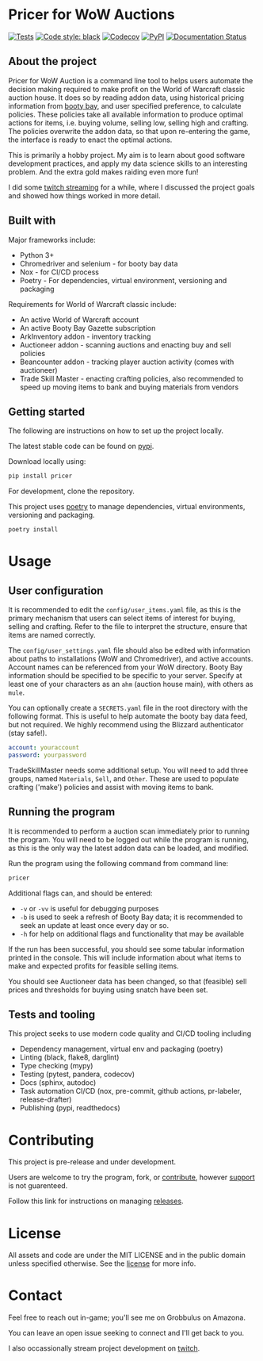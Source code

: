# Pricer for WoW Auctions

[![Tests](https://github.com/bluemania/wow_auctions/workflows/Tests/badge.svg)](https://github.com/bluemania/wow_auctions/actions?workflow=Tests)
[![Code style: black](https://img.shields.io/badge/code%20style-black-000000.svg)](https://github.com/psf/black)
[![Codecov](https://codecov.io/gh/bluemania/wow_auctions/branch/master/graph/badge.svg)](https://codecov.io/gh/bluemania/wow_auctions)
[![PyPI](https://img.shields.io/pypi/v/pricer.svg)](https://pypi.org/project/pricer/)
[![Documentation Status](https://readthedocs.org/projects/pricer/badge/?version=latest)](https://pricer.readthedocs.io/en/latest/?badge=latest)

## About the project

Pricer for WoW Auction is a command line tool to helps users automate the decision making required to make profit on the World of Warcraft classic auction house.
It does so by reading addon data, using historical pricing information from [booty bay](bootybaygazette.com), and user specified preference, to calculate policies.
These policies take all available information to produce optimal actions for items, i.e. buying volume, selling low, selling high and crafting.
The policies overwrite the addon data, so that upon re-entering the game, the interface is ready to enact the optimal actions.

This is primarily a hobby project.
My aim is to learn about good software development practices, and apply my data science skills to an interesting problem.
And the extra gold makes raiding even more fun!

I did some [twitch streaming](https://www.twitch.tv/bluemania2) for a while, where I discussed the project goals and showed how things worked in more detail.

## Built with

Major frameworks include:

* Python 3+
* Chromedriver and selenium - for booty bay data
* Nox - for CI/CD process
* Poetry - For dependencies, virtual environment, versioning and packaging

Requirements for World of Warcraft classic include:

* An active World of Warcraft account
* An active Booty Bay Gazette subscription
* ArkInventory addon - inventory tracking
* Auctioneer addon - scanning auctions and enacting buy and sell policies
* Beancounter addon - tracking player auction activity (comes with auctioneer)
* Trade Skill Master - enacting crafting policies, also recommended to speed up moving items to bank and buying materials from vendors

## Getting started

The following are instructions on how to set up the project locally.

The latest stable code can be found on [pypi](https://pypi.org/project/pricer/).

Download locally using:

```bash
pip install pricer
```

For development, clone the repository.

This project uses [poetry](https://python-poetry.org/) to manage dependencies, virtual environments, versioning and packaging.

```bash
poetry install
```

# Usage

## User configuration

It is recommended to edit the `config/user_items.yaml` file, as this is the primary mechanism that users can select items of interest for buying, selling and crafting.
Refer to the file to interpret the structure, ensure that items are named correctly.

The `config/user_settings.yaml` file should also be edited with information about paths to installations (WoW and Chromedriver), and active accounts.
Account names can be referenced from your WoW directory.
Booty Bay information should be specified to be specific to your server.
Specify at least one of your characters as an `ahm` (auction house main), with others as `mule`.

You can optionally create a `SECRETS.yaml` file in the root directory with the following format.
This is useful to help automate the booty bay data feed, but not required.
We highly recommend using the Blizzard authenticator (stay safe!).

```yaml
account: youraccount
password: yourpassword
```

TradeSkillMaster needs some additional setup. You will need to add three groups, named `Materials`, `Sell`, and `Other`. These are used to populate crafting ('make') policies and assist with moving items to bank.

## Running the program

It is recommended to perform a auction scan immediately prior to running the program.
You will need to be logged out while the program is running, as this is the only way the latest addon data can be loaded, and modified.

Run the program using the following command from command line:

```bash
pricer
```

Additional flags can, and should be entered:

* `-v` or `-vv` is useful for debugging purposes
* `-b` is used to seek a refresh of Booty Bay data; it is recommended to seek an update at least once every day or so.
* `-h` for help on additional flags and functionality that may be available

If the run has been successful, you should see some tabular information printed in the console.
This will include information about what items to make and expected profits for feasible selling items.

You should see Auctioneer data has been changed, so that (feasible) sell prices and thresholds for buying using snatch have been set.

## Tests and tooling

This project seeks to use modern code quality and CI/CD tooling including

* Dependency management, virtual env and packaging (poetry)
* Linting (black, flake8, darglint)
* Type checking (mypy)
* Testing (pytest, pandera, codecov)
* Docs (sphinx, autodoc)
* Task automation CI/CD (nox, pre-commit, github actions, pr-labeler, release-drafter)
* Publishing (pypi, readthedocs)

# Contributing

This project is pre-release and under development. 

Users are welcome to try the program, fork, or [contribute](CONTRIBUTING.md), however [support](SUPPORT.md) is not guarenteed.

Follow this link for instructions on managing [releases](RELEASE.md).

# License

All assets and code are under the MIT LICENSE and in the public domain unless specified otherwise.
See the [license](LICENSE) for more info.

# Contact

Feel free to reach out in-game; you'll see me on Grobbulus on Amazona. 

You can leave an open issue seeking to connect and I'll get back to you.

I also occassionally stream project development on [twitch](https://www.twitch.tv/bluemania2).
